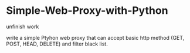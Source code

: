 # Simple-Web-Proxy-with-Python

unfinish work

write a simple Ptyhon web proxy that can accept basic http method (GET, POST, HEAD, DELETE) and filter black list.

